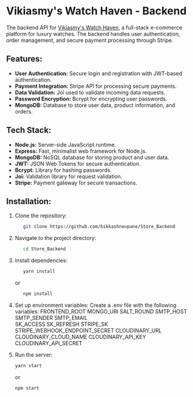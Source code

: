 # Vikiasmy's Watch Haven - Backend

The backend API for [Vikiasmy's Watch Haven](https://vikiasmy.bikashneupane.com), a full-stack e-commerce platform for luxury watches. The backend handles user authentication, order management, and secure payment processing through Stripe.

## Features:

- **User Authentication:** Secure login and registration with JWT-based authentication.
- **Payment Integration:** Stripe API for processing secure payments.
- **Data Validation:** Joi used to validate incoming data requests.
- **Password Encryption:** Bcrypt for encrypting user passwords.
- **MongoDB:** Database to store user data, product information, and orders.

## Tech Stack:

- **Node.js:** Server-side JavaScript runtime.
- **Express:** Fast, minimalist web framework for Node.js.
- **MongoDB:** NoSQL database for storing product and user data.
- **JWT:** JSON Web Tokens for secure authentication.
- **Bcrypt:** Library for hashing passwords.
- **Joi:** Validation library for request validation.
- **Stripe:** Payment gateway for secure transactions.

## Installation:

1. Clone the repository:

   ```bash
      git clone https://github.com/bikkashneupane/Store_Backend
   ```

2. Navigate to the project directory:

   ```bash
      cd Store_Backend
   ```

3. Install dependencies:

   ```bash
      yarn install
   ```

   or

   ```bash
      npm install
   ```

4. Set up environment variables: Create a .env file with the following variables:
   FRONTEND_ROOT
   MONGO_URI
   SALT_ROUND
   SMTP_HOST
   SMTP_SENDER
   SMTP_EMAIL  
   SK_ACCESS
   SK_REFRESH
   STRIPE_SK
   STRIPE_WEBHOOK_ENDPOINT_SECRET
   CLOUDINARY_URL
   CLOUDINARY_CLOUD_NAME
   CLOUDINARY_API_KEY
   CLOUDINARY_API_SECRET

5. Run the server:

   ```bash
   yarn start
   ```

   or

   ```bash
   npm start
   ```

```

```
